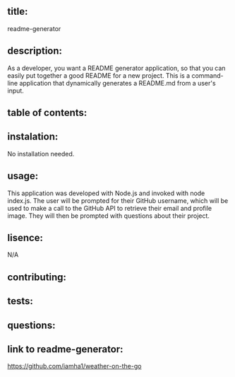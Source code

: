 ## title:
readme-generator

## description:

As a developer, you want a README generator application, so that you can easily put together a good README for a new project. This is a command-line application that dynamically generates a README.md from a user's input.

## table of contents:

## instalation: 
No installation needed.

## usage:

This application was developed with Node.js and invoked with node index.js. The user will be prompted for their GitHub username, which will be used to make a call to the GitHub API to retrieve their email and profile image. They will then be prompted with questions about their project.

## lisence: 
N/A

## contributing:

## tests:

## questions:

## link to readme-generator: 

https://github.com/iamha1/weather-on-the-go

 

